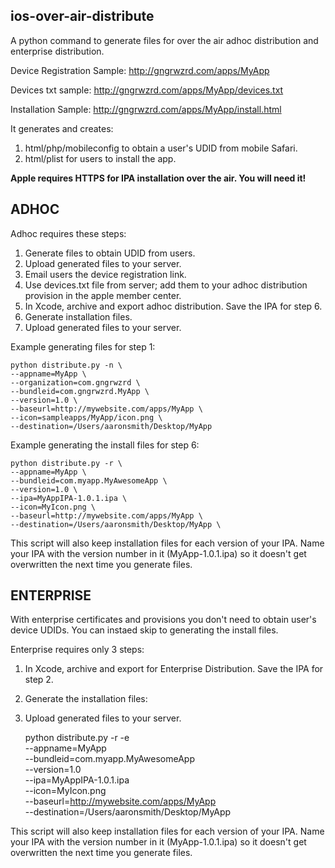 ## ios-over-air-distribute ##

A python command to generate files for over the air adhoc distribution and enterprise distribution.

Device Registration Sample:
http://gngrwzrd.com/apps/MyApp

Devices txt sample:
http://gngrwzrd.com/apps/MyApp/devices.txt

Installation Sample:
http://gngrwzrd.com/apps/MyApp/install.html

It generates and creates:

1. html/php/mobileconfig to obtain a user's UDID from mobile Safari.
2. html/plist for users to install the app.

**Apple requires HTTPS for IPA installation over the air. You will need it!**

## ADHOC ##

Adhoc requires these steps:

1. Generate files to obtain UDID from users.
2. Upload generated files to your server.
3. Email users the device registration link.
4. Use devices.txt file from server; add them to your adhoc distribution provision in the apple member center.
5. In Xcode, archive and export adhoc distribution. Save the IPA for step 6.
6. Generate installation files.
7. Upload generated files to your server.

Example generating files for step 1:

	python distribute.py -n \
	--appname=MyApp \
	--organization=com.gngrwzrd \
	--bundleid=com.gngrwzrd.MyApp \
	--version=1.0 \
	--baseurl=http://mywebsite.com/apps/MyApp \
	--icon=sampleapps/MyApp/icon.png \
	--destination=/Users/aaronsmith/Desktop/MyApp

Example generating the install files for step 6:

	python distribute.py -r \
	--appname=MyApp \
	--bundleid=com.myapp.MyAwesomeApp \
	--version=1.0 \
	--ipa=MyAppIPA-1.0.1.ipa \
	--icon=MyIcon.png \
	--baseurl=http://mywebsite.com/apps/MyApp \
	--destination=/Users/aaronsmith/Desktop/MyApp \

This script will also keep installation files for each version of your IPA. Name your IPA with the version number in it (MyApp-1.0.1.ipa) so it doesn't get overwritten the next time you generate files.

## ENTERPRISE ##

With enterprise certificates and provisions you don't need to obtain user's device UDIDs. You can instaed  skip to generating the install files.

Enterprise requires only 3 steps:

1. In Xcode, archive and export for Enterprise Distribution. Save the IPA for step 2.
2. Generate the installation files:
3. Upload generated files to your server.

	python distribute.py -r -e \
	--appname=MyApp \
	--bundleid=com.myapp.MyAwesomeApp \
	--version=1.0 \
	--ipa=MyAppIPA-1.0.1.ipa \
	--icon=MyIcon.png \
	--baseurl=http://mywebsite.com/apps/MyApp \
	--destination=/Users/aaronsmith/Desktop/MyApp

This script will also keep installation files for each version of your IPA. Name your IPA with the version number in it (MyApp-1.0.1.ipa) so it doesn't get overwritten the next time you generate files.
